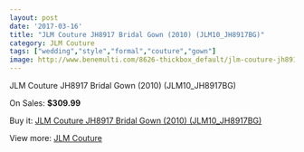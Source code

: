 ```yaml
---
layout: post
date: '2017-03-16'
title: "JLM Couture JH8917 Bridal Gown (2010) (JLM10_JH8917BG)"
category: JLM Couture
tags: ["wedding","style","formal","couture","gown"]
image: http://www.benemulti.com/8626-thickbox_default/jlm-couture-jh8917-bridal-gown-2010-jlm10jh8917bg.jpg
---
```

JLM Couture JH8917 Bridal Gown (2010) (JLM10_JH8917BG)

On Sales: **$309.99**
<a href="https://www.benemulti.com/en/jlm-couture/3290-jlm-couture-jh8917-bridal-gown-2010-jlm10jh8917bg.html"><amp-img layout="responsive" width="600" height="600" src="//www.benemulti.com/8626-thickbox_default/jlm-couture-jh8917-bridal-gown-2010-jlm10jh8917bg.jpg" alt="JLM Couture JH8917 Bridal Gown (2010) (JLM10_JH8917BG) 0" /></a>
<a href="https://www.benemulti.com/en/jlm-couture/3290-jlm-couture-jh8917-bridal-gown-2010-jlm10jh8917bg.html"><amp-img layout="responsive" width="600" height="600" src="//www.benemulti.com/8627-thickbox_default/jlm-couture-jh8917-bridal-gown-2010-jlm10jh8917bg.jpg" alt="JLM Couture JH8917 Bridal Gown (2010) (JLM10_JH8917BG) 1" /></a>

Buy it: [JLM Couture JH8917 Bridal Gown (2010) (JLM10_JH8917BG)](https://www.benemulti.com/en/jlm-couture/3290-jlm-couture-jh8917-bridal-gown-2010-jlm10jh8917bg.html "JLM Couture JH8917 Bridal Gown (2010) (JLM10_JH8917BG)")

View more: [JLM Couture](https://www.benemulti.com/en/33-jlm-couture "JLM Couture")
